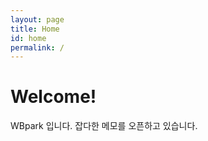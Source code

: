 ```yaml
---
layout: page
title: Home
id: home
permalink: /
---
```


# Welcome!

WBpark 입니다. 
잡다한 메모를 오픈하고 있습니다. 

<style>
  .wrapper {
    max-width: 46em;
  }
</style>
